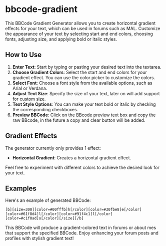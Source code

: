 # bbcode-gradient
This BBCode Gradient Generator allows you to create horizontal gradient effects for your text, which can be used in forums such as MAL. Customize the appearance of your text by selecting start and end colors, choosing fonts, adjusting size, and applying bold or italic styles.

## How to Use
1. **Enter Text**: Start by typing or pasting your desired text into the textarea.
2. **Choose Gradient Colors**: Select the start and end colors for your gradient effect. You can use the color picker to customize the colors.
3. **Select Font**: Choose a font style from the available options, such as Arial or Verdana.
4. **Adjust Text Size**: Specify the size of your text, later on will add support for custom size.
5. **Text Style Options**: You can make your text bold or italic by checking the corresponding checkboxes.
6. **Preview BBCode**: Click on the BBcode preview text box and copy the raw BBcode, in the future a copy and clear button will be added.

## Gradient Effects
The generator currently only provides 1 effect:

- **Horizontal Gradient**: Creates a horizontal gradient effect.

Feel free to experiment with different colors to achieve the desired look for your text.

## Examples
Here's an example of generated BBCode:
```bbcode
[b][size=300][color=#00fffb]h[/color][color=#30fbe8]e[/color][color=#61f8d4]l[/color][color=#91f4c1]l[/color][color=#c1f0ad]o[/color][/size][/b]
```

This BBCode will produce a gradient-colored text in forums or about mes that support the specified BBCode.
Enjoy enhancing your forum posts and profiles with stylish gradient text!
